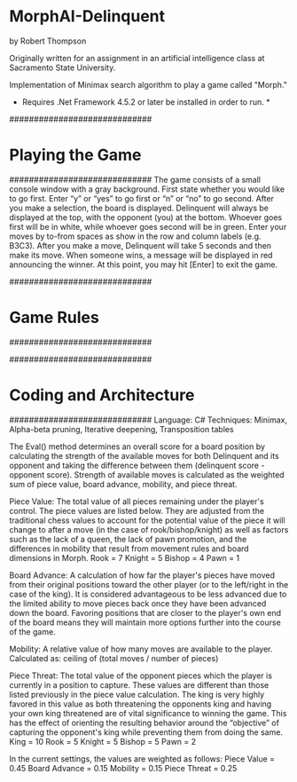 # MorphAI-Delinquent

by Robert Thompson

Originally written for an assignment in an artificial intelligence class at Sacramento State University.

Implementation of Minimax search algorithm to play a game called "Morph." 

* Requires .Net Framework 4.5.2 or later be installed in order to run. *

#############################
# 	Playing the Game 		#
#############################
The game consists of a small console window with a gray background. First state whether you would like to go first. Enter “y” or “yes” to go first or “n” or “no” to go second. After you make a selection, the board is displayed. Delinquent will always be displayed at the top, with the opponent (you) at the bottom. Whoever goes first will be in white, while whoever goes second will be in green. Enter your moves by to-from spaces as show in the row and column labels (e.g. B3C3). After you make a move, Delinquent will take 5 seconds and then make its move. When someone wins, a message will be displayed in red announcing the winner. At this point, you may hit [Enter] to exit the game.

#############################
# 		Game Rules 			#
#############################


#############################
# Coding and Architecture 	#
#############################
Language: C#
Techniques: Minimax, Alpha-beta pruning, Iterative deepening, Transposition tables

The Eval() method determines an overall score for a board position by calculating the strength of the available moves for both Delinquent and its opponent and taking the difference between them (delinquent score - opponent score). Strength of available moves is calculated as the weighted sum of piece value, board advance, mobility, and piece threat.

Piece Value: The total value of all pieces remaining under the player's control. The piece values are listed below. They are adjusted from the traditional chess values to account for the potential value of the piece it will change to after a move (in the case of rook/bishop/knight) as well as factors such as the lack of a queen, the lack of pawn promotion, and the differences in mobility that result from movement rules and board dimensions in Morph.
	Rook = 7
	Knight = 5
	Bishop = 4
	Pawn = 1

Board Advance: A calculation of how far the player's pieces have moved from their original positions toward the other player (or to the left/right in the case of the king). It is considered advantageous to be less advanced due to the limited ability to move pieces back once they have been advanced down the board. Favoring positions that are closer to the player's own end of the board means they will maintain more options further into the course of the game.

Mobility: A relative value of how many moves are available to the player.
	Calculated as: ceiling of (total moves / number of pieces)
	
Piece Threat: The total value of the opponent pieces which the player is currently in a position to capture. These values are different than those listed previously in the piece value calculation. The king is very highly favored in this value as both threatening the opponents king and having your own king threatened are of vital significance to winning the game. This has the effect of orienting the resulting behavior around the “objective” of capturing the opponent's king while preventing them from doing the same.
	King = 10
	Rook = 5
	Knight = 5
	Bishop = 5
	Pawn = 2
	
In the current settings, the values are weighted as follows:
	Piece Value = 0.45
	Board Advance = 0.15
	Mobility = 0.15
	Piece Threat = 0.25

